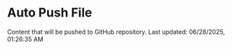 # Auto Push File

Content that will be pushed to GitHub repository.
Last updated: 06/28/2025, 01:26:35 AM